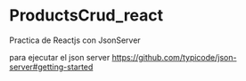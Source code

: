 # ProductsCrud_react

Practica de Reactjs con JsonServer

para ejecutar el json server 
https://github.com/typicode/json-server#getting-started
